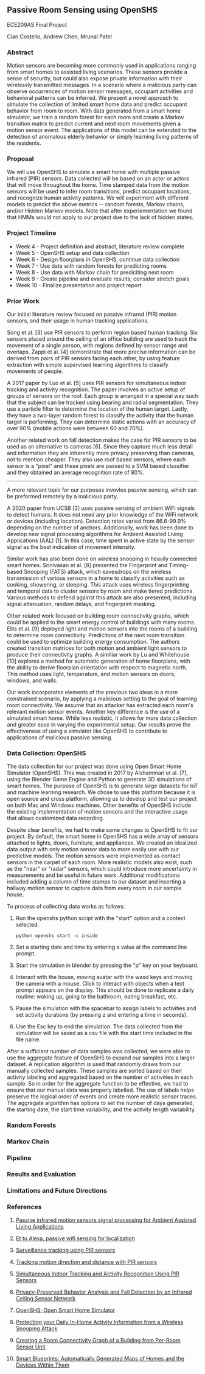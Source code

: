 ## Passive Room Sensing using OpenSHS
 
ECE209AS Final Project

Cian Costello, Andrew Chen, Mrunal Patel

### Abstract 
Motion sensors are becoming more commonly used in applications ranging from smart homes to assisted living scenarios. These sensors provide a sense of security, but could also expose private information with their wirelessly transmitted messages. In a scenario where a malicious party can observe occurrences of motion sensor messages, occupant activities and behavioral patterns can be inferred. We present a novel approach to simulate the collection of limited smart home data and predict occupant behavior from room to room. With data generated from a smart home simulator, we train a random forest for each room and create a Markov transition matrix to predict current and next room movements given a motion sensor event. The applications of this model can be extended to the detection of anomalous elderly behavior or simply learning living patterns of the residents.

### Proposal
We will use OpenSHS to simulate a smart home with multiple passive infrared (PIR) sensors. Data collected will be based on an actor or actors that will move throughout the home. Time stamped data from the motion sensors will be used to infer room transitions, predict occupant locations, and recognize human activity patterns. We will experiment with different models to predict the above metrics -- random forests, Markov chains, and/or Hidden Markov models. Note that after experiementation we found that HMMs would not apply to our project due to the lack of hidden states.

### Project Timeline
* Week 4 - Project definition and abstract, literature review complete
* Week 5 - OpenSHS setup and data collection
* Week 6 - Design floorplans in OpenSHS, continue data collection
* Week 7 - Use data with random forests for predicting rooms
* Week 8 - Use data with Markov chain for prediciting next room
* Week 9 - Create pipeline and evaluate results; consider stretch goals
* Week 10 - Finalize presentation and project report

### Prior Work
Our initial literature review focused on passive infrared (PIR) motion sensors, and their usage in human tracking applications.

Song et al. [3] use PIR sensors to perform region based human tracking. Six sensors placed around the ceiling of an office building are used to track the movement of a single person, with regions defined by sensor range and overlaps. Zappi et al. [4] demonstrate that more precise information can be derived from pairs of PIR sensors facing each other, by using feature extraction with simple supervised learning algorithms to classify movements of people.

A 2017 paper by Luo et al. [5] uses PIR sensors for simultaneous indoor tracking and activity recognition. The paper involves an active setup of groups of sensors on the roof. Each group is arranged in a special way such that the subject can be tracked using bearing and radial segmentation. They use a particle filter to determine the location of the human target. Lastly, they have a two-layer random forest to classify the activity that the human target is performing. They can determine static actions with an accuracy of over 90% (mobile actions were between 60 and 70%).

Another related work on fall detection makes the case for PIR sensors to be used as an alternative to cameras [6]. Since they capture much less detail and information they are inherently more privacy preserving than cameras, not to mention cheaper. They also use roof based sensors, where each sensor is a "pixel" and these pixels are passed to a SVM based classifier and they obtained an average recognition rate of 80%.

---
A more relevant topic for our purposes invovles passive sensing, which can be preformed remotely by a malicious party.

A 2020 paper from UCSB [2] uses passive sensing of ambient WiFi signals to detect humans. It does not need any prior knowledge of the WiFi network or devices (including location). Detection rates varied from 86.6-99.9% depending on the number of anchors. Additionally, work has been done to develop new signal processing algorithms for Ambient Assisted Living Applications (AAL) [1]. In this case, time spent in active state by the sensor signal as the best indication of movement intensity. 

Similar work has also been done on wireless snooping in heavily connected smart homes. Srinivasan et al. [8] presented the Fingerprint and Timing-based Snooping (FATS) attack, which eavesdrops on the wireless transmission of various sensors in a home to classify activities such as cooking, showering, or sleeping. This attack uses wireless fingerprinting and temporal data to cluster sensors by room and make tiered predictions. Various methods to defend against this attack are also presented, including signal attenuation, random delays, and fingerprint masking.

Other related work focused on building room connectivity graphs, which could be applied to the smart energy control of buildings with many rooms. Ellis et al. [9] deployed light and motion sensors into the rooms of a building to determine room connectivity. Predicitons of the next room transition could be used to optimize building energy consumption. The authors created transition matrices for both motion and ambient light sensors to produce their connectivity graphs. A similiar work by Lu and Whitehouse [10] explores a method for automatic generation of home floorplans, with the ability to derive floorplan orientation with respect to magnetic north. This method uses light, temperature, and motion sensors on doors, windows, and walls.

Our work incorporates elements of the previous two ideas in a more constrained scenario, by applying a malicious setting to the goal of learning room connectivity. We assume that an attacker has extracted each room's relevant motion sensor events. Another key difference is the use of a simulated smart home. While less realistic, it allows for more data collection and greater ease in varying the experimental setup. Our results prove the effectiveness of using a simulator like OpenSHS to contribute to applications of malicious passive sensing. 

### Data Collection: OpenSHS
The data collection for our project was done using Open Smart Home Simulator (OpenSHS). This was created in 2017 by Alshammari et al. [7], using the Blender Game Engine and Python to generate 3D simulations of smart homes. The purpose of OpenSHS is to generate large datasets for IoT and machine learning research. We chose to use this platform because it is open source and cross platform, allowing us to develop and test our project on both Mac and Windows machines. Other benefits of OpenSHS include the existing implementation of motion sensors and the interactive usage that allows customized data recording.

Despite clear benefits, we had to make some changes to OpenSHS to fit our project. By default, the smart home in OpenSHS has a wide array of sensors attached to lights, doors, furniture, and appliances. We created an idealized data output with only motion sensor data to more easily use with our predictive models. The motion sensors were implemented as contact sensors in the carpet of each room. More realistic models also exist, such as the "near" or "radar" sensors, which could introduce more uncertainty in measurements and be useful in future work. Additional modifications included adding a column of time stamps to our dataset and inserting a hallway motion sensor to capture data from every room in our sample house.

To process of collecting data works as follows:
1. Run the openshs python script with the "start" option and a context selected.
    ```
    python openshs start -c inside
    ```

2. Set a starting date and time by entering a value at the command line prompt.

3. Start the simulation in blender by pressing the "p" key on your keyboard.

4. Interact with the house, moving avatar with the wasd keys and moving the camera with a mouse. Click to interact with objects when a text prompt appears on the display. This should be done to replicate a daily routine: waking up, going to the bathroom, eating breakfast, etc.

5. Pause the simulation with the spacebar to assign labels to activities and set activity durations (by pressing z and entering a time in seconds).

6. Use the Esc key to end the simulation. The data collected from the simulation will be saved as a csv file with the start time included in the file name.

After a sufficient number of data samples was collected, we were able to use the aggregate feature of OpenSHS to expand our samples into a larger dataset. A replication algorithm is used that randomly draws from our manually collected samples. These samples are sorted based on their activity labeling and aggregated based on the number of activities in each sample. So in order for the aggregate function to be effective, we had to ensure that our manual data was properly labelled. The use of labels helps preserve the logical order of events and create more realistic sensor traces. The aggregate algorithm has options to set the number of days generated, the starting date, the start time variability, and the activity length variability.

### Random Forests

### Markov Chain

### Pipeline

### Results and Evaluation

### Limitations and Future Directions



### References

1) [Passive infrared motion sensors signal processing for Ambient Assisted Living Applications](https://ieeexplore.ieee.org/abstract/document/6229464)

2) [Et tu Alexa, passive wifi sensing for localization](https://arxiv.org/pdf/1810.10109.pdf)

3) [Surveillance tracking using PIR sensors](https://ieeexplore.ieee.org/abstract/document/4472790)

4) [Tracking motion direction and distance with PIR sensors](https://ieeexplore.ieee.org/abstract/document/5503973)

5) [Simultaneous Indoor Tracking and Activity Recognition Using PIR Sensors](https://www.ncbi.nlm.nih.gov/pmc/articles/PMC5580159/)

6) [Privacy-Preserved Behavior Analysis and Fall Detection by an Infrared Ceiling Sensor Network](https://www.mdpi.com/1424-8220/12/12/16920)

7) [OpenSHS: Open Smart Home Simulator](https://www.mdpi.com/1424-8220/17/5/1003/htm)

8) [Protecting your Daily In-Home Activity Information from a Wireless Snooping Attack](https://doi.org/10.1145/1409635.1409663)

9) [Creating a Room Connectivity Graph of a Building from Per-Room Sensor Unit](https://doi.org/10.1145/2422531.2422563)

10) [Smart Blueprints: Automatically Generated Maps of Homes and the Devices Within Them](https://link.springer.com/chapter/10.1007/978-3-642-31205-2_9)